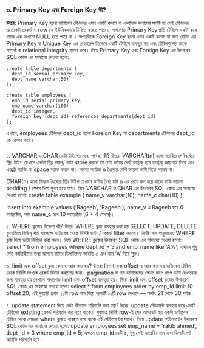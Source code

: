 ### ৩. Primary Key এবং Foreign Key কী?
**উত্তর:** Primary Key হলো ডাটাবেস টেবিলের এমন একটি কলাম বা একাধিক কলামের সমষ্টি যা সেই টেবিলের প্রত্যেকটা রেকর্ড বা row কে ইউনিকভাবে চিহ্নিত করতে পারে। সাধারণত Primary Key প্রতি টেবিলে একটা করে থাকে এবং কখনো  NULL হতে পারে না ।
অপরদিকে Foreign Key হলো এমন একটি কলাম যা অন্য টেবিল এর Primary Key বা Unique Key এর রেফারেন্স হিসেবে একটি টেবিলে ব্যবহৃত হয় এবং টেবিলগুলোর মাঝে সম্পর্ক বা relational integrity স্থাপন করে। নিচে Primary Key এবং Foreign Key এর উদাহরণ SQL কোড এর সাহায্যে দেওয়া হলো:
```
create table departments (
  dept_id serial primary key,
  dept_name varchar(50)
);

create table employees (
  emp_id serial primary key,
  emp_name varchar(100),
  dept_id integer,
  foreign key (dept_id) references departments(dept_id)
);
```
এখানে, employees টেবিলের dept_id হলো Foreign Key যা departments টেবিলের dept_id কে রেফার করে।
###

৪. VARCHAR ও CHAR ডেটা টাইপের মধ্যে পার্থক্য কী?
উত্তর: VARCHAR(n) হলো ভ্যারিয়েবল ধৈর্ঘ্যের স্ট্রিং টাইপ যেখানে একটা স্ট্রিং ভ্যালু/ ডাটা  store করলে তা সেই ডাটার দৈর্ঘ্য যতটুকু হবে ততটুকু জায়গাই নিবে এবং এক্সট্রা প্যাডিং বা space অ্যাড করবে না। অবশ্য সর্বোচ্চ n ধৈর্ঘ্যের বেশি জায়গা ডাটা নিতে পারবে না। 

CHAR(n) হলো ফিক্সড ধৈর্ঘ্যের স্ট্রিং টাইপ যেখানে ডাটার ধৈর্ঘ্য যদি n এর চেয়ে কম হয়ে থাকে বাকি জায়গা padding / স্পেস দিয়ে পূরণ হয়ে যায়। 
নিচে VARCHAR ও CHAR এর উদাহরণ SQL কোড এর সাহায্যে দেওয়া হলো:
create table example (
  name_v varchar(10),
  name_c char(10)
);

insert into example values ('Rageeb', 'Rageeb');
name_v এ Rageeb হবে 6 ক্যারেক্টার, আর name_c হবে 10 ক্যারেক্টার (6 + 4 স্পেস)।

৫. WHERE ক্লজের উদ্দেশ্য কী?
উত্তর: WHERE ক্লজ ব্যবহার করা হয় SELECT, UPDATE, DELETE কুয়েরিতে বিভিন্ন শর্ত সাপেক্ষে ডাটাবেস থেকে নির্দিষ্ট ডাটা / রেকর্ড  filter করতে। নির্দিষ্ট মান অনুসারেও WHERE ক্লজ দিয়ে ডাটা নির্বাচন করা সম্ভব। 
নিচে WHERE ক্লজের উদাহরণ SQL কোড এর সাহায্যে দেওয়া হলো:
select * from employees
where dept_id = 5 and emp_name like 'A%';
এখানে শুধু সেই কর্মচারীদের তথ্য আসবে যাদের ডিপার্টমেন্ট আইডি ৫ এবং নাম ‘A’ দিয়ে শুরু।

৬. limit এবং offset ক্লজ কেন ব্যবহার করা হয়?
উত্তর: limit এবং offset ব্যবহার করা হয় ডাটাবেস টেবিল থেকে নির্দিষ্ট সংখ্যক রেকর্ড রিটার্ন করানোর জন্য। pagination যা বড় ডাটাবেসের ক্ষেত্রে ধাপে ধাপে ডাটা দেখানোর জন্য ব্যবহৃত হয় সেখানে সাধারণত limit এবং offset ব্যবহৃত হয়। 
নিচে limit এবং offset ক্লজের উদাহরণ SQL কোড এর সাহায্যে দেওয়া হলো:
select * from employees
order by emp_id
limit 10 offset 20;
এই কুয়েরি প্রথম ২০টা row বাদ দিয়ে পরবর্তী ১০টি row দেখাবে — অর্থাৎ 21 থেকে 30 পর্যন্ত।

৭. update statement দিয়ে ডেটা কীভাবে পরিবর্তন করা যায়?
উত্তর: update স্টেটমেন্ট ব্যবহার করে একটি টেবিলের existing রেকর্ড পরিবর্তন করা হয়ে থাকে। শুধুমাত্র নির্দিষ্ট row-ই যেন আপডেট হয় একটা ডাটাবেস টেবিল থেকে সেজন্য where ক্লজও ব্যবহৃত হয়ে থাকে এই স্টেটমেন্টের সাথে। 
নিচে update স্টেটমেন্টের উদাহরণ SQL কোড এর সাহায্যে দেওয়া হলো:
update employees
set emp_name = 'rakib ahmed', dept_id = 3
where emp_id = 5;
এখানে emp_id যেটি ৫, শুধু সেই এমপ্লয়ির নাম এবং ডিপার্টমেন্ট আইডি পরিবর্তন হবে।
